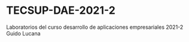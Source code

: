 # TECSUP-DAE-2021-2
Laboratorios del curso desarrollo de aplicaciones empresariales 2021-2 Guido Lucana
